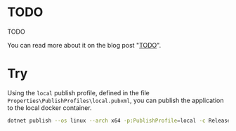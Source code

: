 ﻿# TODO

TODO

You can read more about it on the blog post "[TODO](https://laurentkempe.com/)".

# Try

Using the `local` publish profile, defined in the file `Properties\PublishProfiles\local.pubxml`, you can publish the application to the local docker container.

```bash
dotnet publish --os linux --arch x64 -p:PublishProfile=local -c Release
```

